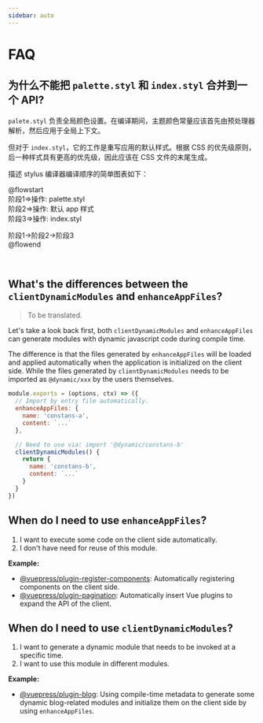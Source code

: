 ```yaml
---
sidebar: auto
---
```


# FAQ

## 为什么不能把 `palette.styl` 和 `index.styl` 合并到一个 API?

`palete.styl` 负责全局颜色设置。在编译期间，主题颜色常量应该首先由预处理器解析，然后应用于全局上下文。

但对于 `index.styl`，它的工作是重写应用的默认样式。根据 CSS 的优先级原则，后一种样式具有更高的优先级，因此应该在 CSS 文件的末尾生成。

描述 stylus 编译器编译顺序的简单图表如下：

@flowstart <br />
阶段1=>操作: palette.styl <br />
阶段2=>操作: 默认 app 样式 <br />
阶段3=>操作: index.styl <br />

阶段1->阶段2->阶段3 <br />
@flowend

<br>

## What's the differences between the `clientDynamicModules` and `enhanceAppFiles`?

> To be translated.

Let's take a look back first, both `clientDynamicModules` and `enhanceAppFiles` can generate modules with dynamic javascript code during compile time.

The difference is that the files generated by `enhanceAppFiles` will be loaded and applied automatically when the application is initialized on the client side. While the files generated by `clientDynamicModules` needs to be imported as `@dynamic/xxx` by the users themselves.

```js
module.exports = (options, ctx) => ({
  // Import by entry file automatically.
  enhanceAppFiles: {
    name: 'constans-a',
    content: `...`
  },

  // Need to use via: import '@dynamic/constans-b'
  clientDynamicModules() {
    return {
      name: 'constans-b',
      content: `...`
    }
  }
})
```

## When do I need to use `enhanceAppFiles`?

1. I want to execute some code on the client side automatically.
2. I don't have need for reuse of this module.

**Example:**

- [@vuepress/plugin-register-components](https://github.com/vuejs/vuepress/tree/master/packages/@vuepress/plugin-register-components/index.js#L24): Automatically registering components on the client side.
- [@vuepress/plugin-pagination](https://github.com/vuejs/vuepress/blob/master/packages/@vuepress/plugin-pagination/index.js#L14): Automatically insert Vue plugins to expand the API of the client.

## When do I need to use `clientDynamicModules`?

1. I want to generate a dynamic module that needs to be invoked at a specific time.
2. I want to use this module in different modules.

**Example:**

- [@vuepress/plugin-blog](https://github.com/vuejs/vuepress/blob/master/packages/@vuepress/plugin-blog/index.js#L145): Using compile-time metadata to generate some dynamic blog-related modules and initialize them on the client side by using `enhanceAppFiles`.

